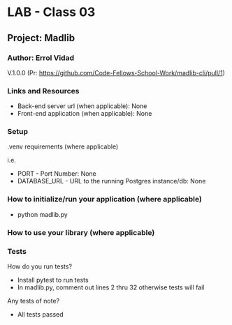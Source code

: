 # LAB - Class 03

## Project: Madlib

### Author: Errol Vidad
V.1.0.0 (Pr: https://github.com/Code-Fellows-School-Work/madlib-cli/pull/1)

### Links and Resources
- Back-end server url (when applicable): None
- Front-end application (when applicable): None

### Setup
.venv requirements (where applicable)

i.e.

- PORT - Port Number: None
- DATABASE_URL - URL to the running Postgres instance/db: None

### How to initialize/run your application (where applicable)
- python madlib.py

### How to use your library (where applicable)
### Tests
How do you run tests?

- Install pytest to run tests
- In madlib.py, comment out lines 2 thru 32 otherwise tests will fail

Any tests of note?
- All tests passed
